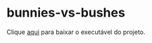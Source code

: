 # bunnies-vs-bushes

Clique [aqui](https://github.com/eaemenkkstudios/bunnies-vs-bushes/releases/download/latest/IA2.zip) para baixar o executável do projeto.
